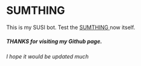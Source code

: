 # SUMTHING
This is my SUSI bot. Test the
<a href="https://skills.susi.ai/botbuilder/botwizard?name=Sumthing&amp;language=en&amp;group=Social">
  SUMTHING
</a>
now itself.
<h5>THANKS for visiting my Github page.</h5>
<h6>I hope it would be updated much</h6>
